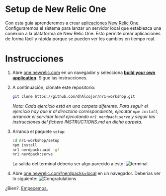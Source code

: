 # Setup de New Relic One

Con esta guía aprenderemos a crear [aplicaciones New Relic One](https://docs.newrelic.com/docs/new-relic-programmable-platform-introduction). Configuraremos el sistema para lanzar un servidor local que establezca una conexión a la plataforma de New Relic One. Esto permite crear aplicaciones de forma fácil y rápida porque se pueden ver los cambios en tiempo real.

# Instrucciones

1. Abre [one.newrelic.com](https://one.newrelic.com/) en un navegador y selecciona [**build your own application**](https://one.newrelic.com/launcher/developer-center.launcher#pane=eyJuZXJkbGV0SWQiOiJkZXZlbG9wZXItY2VudGVyLmRldmVsb3Blci1jZW50ZXIifQ==). Sigue las instrucciones.

2. A continuación, clónate este repositorio:

    ```bash
    git clone https://github.com/dhAlcojor/nr1-workshop.git
    ```
    _Nota: Cada ejercicio está en una carpeta diferente. Para seguir el ejercicio hay que ir al directorio correspondiente, ejecutar `npm install`, arrancar el servidor local ejecutando `nr1 nerdpack:serve` y seguir las instrucciones del fichero INSTRUCTIONS.md en dicha carpeta._

3. Arranca el paquete `setup`:

    ```bash
    cd nr1-workshop/setup
    npm install
    nr1 nerdpack:uuid -gf
    nr1 nerdpack:serve
    ```
    
    La salida del terminal debería ser algo parecido a esto:
    ![terminal](screenshots/setup_screen04.png)

4. Abre [one.newrelic.com?nerdpacks=local](https://one.newrelic.com?nerdpacks=local) en un navegador. Deberías ver lo siguiente:
![Congratulations](screenshots/setup_screen05.png)

¿Bien?. [Empecemos.](https://github.com/dhAlcojor/nr1-workshop)
